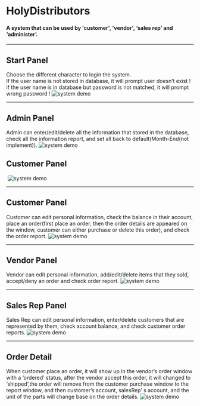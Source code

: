 # HolyDistributors
<h4>
A system that can be used by 'customer', 'vendor', ‘sales rep’ and ‘administer’.
  </h4>
  <hr>
<h2>Start Panel</h2>
<p>
Choose  the different character to login the system. <br/>
If the user name is not stored in database, it will prompt user doesn’t exist !<br/>
if the user name is in database but password is not matched, it will prompt wrong password !
  <img src = "" alt ="system demo">
  </p>
  
  <hr>
  <h2>Admin Panel</h2>
  <p>
  Admin can enter/edit/delete all the information that stored in the database, check all the information report, and set all back to default(Month-End(not implement)).
  <img src = "" alt ="system demo">
  </p>
  
  <h2>Customer Panel</h2>
  <p>
  <img src = "" alt = "system demo">
  </p>
  
  <hr>
  <h2>Customer Panel</h2>
  <p>
Customer can edit personal information, check the balance in their account, place an order(first place an order, then the order details are appeared on the window, customer can either  purchase or delete this order), and check the order report.
 <img src = "" alt="system demo"
 </p>
  
  <hr>
  <h2>Vendor Panel</h2>
  <p>
  Vendor can edit personal information, add/edit/delete items that they sold, accept/deny an order and check order report.
  <img src = "" alt = "system demo">
  </p>
  
  <hr>
  <h2>Sales Rep Panel</h2>
  <p>
Sales  Rep can edit personal information, enter/delete customers that  are represented by them, check account balance, and check customer order reports. 
  <img src = "" alt = "system demo">
  </p>
  
  <hr>
  <h2>Order Detail</h2>
  <p>
  When customer place an order, it will show up in the vendor’s order window with a ‘ordered' status, after the vendor accept this order, it will changed to ‘shipped’,the order will remove from the customer purchase window to the report window, and then customer’s account, salesRep’ s account, and the unit of the parts will change base on the order details.

  <img src = "" alt = "system demo">
  </p>
